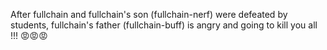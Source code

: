 After fullchain and fullchain's son (fullchain-nerf) were defeated by students, fullchain's father (fullchain-buff) is angry and going to kill you all !!! 😡😡😡


